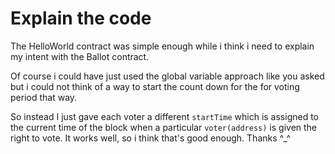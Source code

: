 # Explain the code

The HelloWorld contract was simple enough while i think i need to explain my intent with the Ballot contract.

Of course i could have just used the global variable approach like you asked but i could not think of a way to start the count down for the for voting period that way.

So instead I just gave each voter a different `startTime` which is assigned to the current time of the block when a particular `voter(address)` is given the right to vote.
It works well, so i think that's good enough. Thanks ^\_^
